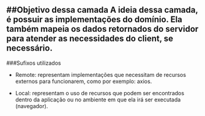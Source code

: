 ##Objetivo dessa camada
A ideia dessa camada, é possuir as implementações do domínio.
Ela também mapeia os dados retornados do servidor para atender as necessidades do client, se necessário.
---
###Sufixos utilizados
- Remote: representam implementações que necessitam de 
recursos externos para funcionarem, como por exemplo: axios.

- Local: representam o uso de recursos que podem ser 
encontrados dentro da aplicação ou no ambiente em que 
ela irá ser executada (navegador).